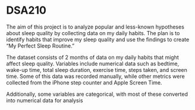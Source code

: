 # DSA210

The aim of this project is to analyze popular and less-known hypotheses about sleep quality by collecting data on my daily habits. The plan is to identify habits that improve my sleep quality and use the findings to create “My Perfect Sleep Routine.”

The dataset consists of 2 months of data on my daily habits that might affect sleep quality. Variables include numerical data such as bedtime, wake-up time, total sleep duration, exercise time, steps taken, and screen time. Some of this data was recorded manually, while other metrics were collected from the iPhone step counter and Apple Screen Time.

Additionally, some variables are categorical, with most of these converted into numerical data for analysis
